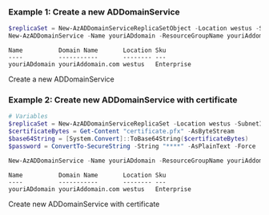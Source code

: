 ### Example 1: Create a new ADDomainService
```powershell
$replicaSet = New-AzADDomainServiceReplicaSetObject -Location westus -SubnetId /subscriptions/********-****-****-****-**********/resourceGroups/test-rg/providers/Microsoft.Network/virtualNetworks/test-vnet/subnets/default
New-AzADDomainService -Name youriADdomain -ResourceGroupName youriAddomain -DomainName youriAddomain.com -ReplicaSet $replicaSet
```

```output
Name          Domain Name       Location Sku
----          -----------       -------- ---
youriADdomain youriAddomain.com westus   Enterprise
```

Create a new ADDomainService

### Example 2: Create new ADDomainService with certificate 
```powershell
# Variables
$replicaSet = New-AzADDomainServiceReplicaSet -Location westus -SubnetId /subscriptions/********-****-****-****-**********/resourceGroups/yishitest/providers/Microsoft.Network/virtualNetworks/aadds-vnet/subnets/default\
$certificateBytes = Get-Content "certificate.pfx" -AsByteStream
$base64String = [System.Convert]::ToBase64String($certificateBytes) 
$password = ConvertTo-SecureString -String "****" -AsPlainText -Force

New-AzADDomainService -Name youriADdomain -ResourceGroupName youriAddomain -DomainName youriAddomain.com -ReplicaSet $replicaSet -LdapSettingLdaps Enabled -LdapSettingPfxCertificate $base64String -LdapSettingPfxCertificatePassword $password
```

```output
Name          Domain Name       Location Sku
----          -----------       -------- ---
youriADdomain youriAddomain.com westus   Enterprise
```

Create new ADDomainService with certificate


